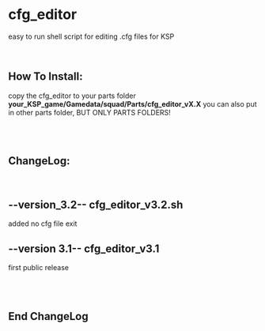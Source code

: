 # cfg_editor
easy to run shell script for editing .cfg files for KSP
 
<br>

## How To Install:
copy the cfg_editor to your parts folder **your_KSP_game/Gamedata/squad/Parts/cfg_editor_vX.X**
you can also put in other parts folder, BUT ONLY PARTS FOLDERS!



<br>
<br>

## ChangeLog:
<br>

## --version_3.2-- cfg_editor_v3.2.sh
 added no cfg file exit
<br>
 
## --version 3.1-- cfg_editor_v3.1
  first public release
<br>


<br>
<br>

## End ChangeLog

<br>

